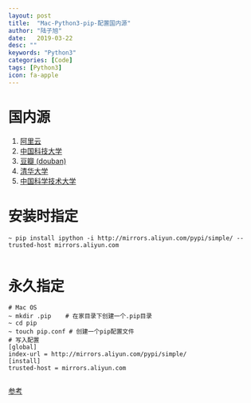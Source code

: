 ```yaml
---
layout: post
title:  "Mac-Python3-pip-配置国内源"
author: "陆子旭"
date:   2019-03-22
desc: ""
keywords: "Python3"
categories: [Code]
tags: [Python3]
icon: fa-apple
---
```


# 国内源

1. [阿里云](http://mirrors.aliyun.com/pypi/simple/)
2. [中国科技大学](https://pypi.mirrors.ustc.edu.cn/simple/)
2. [豆瓣 (douban)](http://pypi.douban.com/simple/)
2. [清华大学](https://pypi.tuna.tsinghua.edu.cn/simple/)
2. [中国科学技术大学](http://pypi.mirrors.ustc.edu.cn/simple/)

# 安装时指定

```shell
~ pip install ipython -i http://mirrors.aliyun.com/pypi/simple/ --trusted-host mirrors.aliyun.com


```

# 永久指定

```shell
# Mac OS
~ mkdir .pip	# 在家目录下创建一个.pip目录
~ cd pip
~ touch pip.conf # 创建一个pip配置文件
# 写入配置
[global]
index-url = http://mirrors.aliyun.com/pypi/simple/
[install]
trusted-host = mirrors.aliyun.com


```

[参考](https://blog.csdn.net/qq_43340659/article/details/82948529)